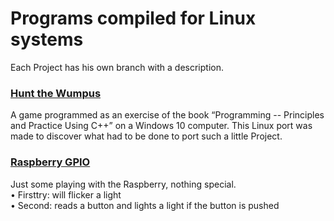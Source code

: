 # Programs compiled for Linux systems
Each Project has his own branch with a description. 
### [Hunt the Wumpus](https://github.com/Nice2Bee/Linux-stuff/tree/Hunt-the-Wump)
A game programmed as an exercise of the book “Programming -- Principles and Practice Using C++” on a Windows 10 computer. This Linux port was made to discover what had to be done to port such a little Project.<br>


### [Raspberry GPIO](https://github.com/Nice2Bee/Linux-stuff/tree/raspberry-GPIO)
Just some playing with the Raspberry, nothing special.<br>
•	Firsttry: will flicker a light<br>
•	Second: reads a button and lights a light if the button is pushed<br>

